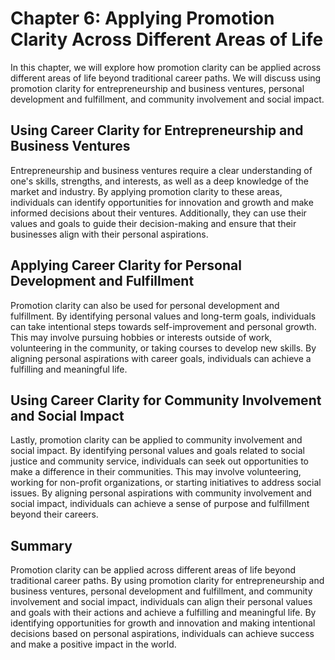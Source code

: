 Chapter 6: Applying Promotion Clarity Across Different Areas of Life
====================================================================

In this chapter, we will explore how promotion clarity can be applied across different areas of life beyond traditional career paths. We will discuss using promotion clarity for entrepreneurship and business ventures, personal development and fulfillment, and community involvement and social impact.

Using Career Clarity for Entrepreneurship and Business Ventures
---------------------------------------------------------------

Entrepreneurship and business ventures require a clear understanding of one's skills, strengths, and interests, as well as a deep knowledge of the market and industry. By applying promotion clarity to these areas, individuals can identify opportunities for innovation and growth and make informed decisions about their ventures. Additionally, they can use their values and goals to guide their decision-making and ensure that their businesses align with their personal aspirations.

Applying Career Clarity for Personal Development and Fulfillment
----------------------------------------------------------------

Promotion clarity can also be used for personal development and fulfillment. By identifying personal values and long-term goals, individuals can take intentional steps towards self-improvement and personal growth. This may involve pursuing hobbies or interests outside of work, volunteering in the community, or taking courses to develop new skills. By aligning personal aspirations with career goals, individuals can achieve a fulfilling and meaningful life.

Using Career Clarity for Community Involvement and Social Impact
----------------------------------------------------------------

Lastly, promotion clarity can be applied to community involvement and social impact. By identifying personal values and goals related to social justice and community service, individuals can seek out opportunities to make a difference in their communities. This may involve volunteering, working for non-profit organizations, or starting initiatives to address social issues. By aligning personal aspirations with community involvement and social impact, individuals can achieve a sense of purpose and fulfillment beyond their careers.

Summary
-------

Promotion clarity can be applied across different areas of life beyond traditional career paths. By using promotion clarity for entrepreneurship and business ventures, personal development and fulfillment, and community involvement and social impact, individuals can align their personal values and goals with their actions and achieve a fulfilling and meaningful life. By identifying opportunities for growth and innovation and making intentional decisions based on personal aspirations, individuals can achieve success and make a positive impact in the world.
